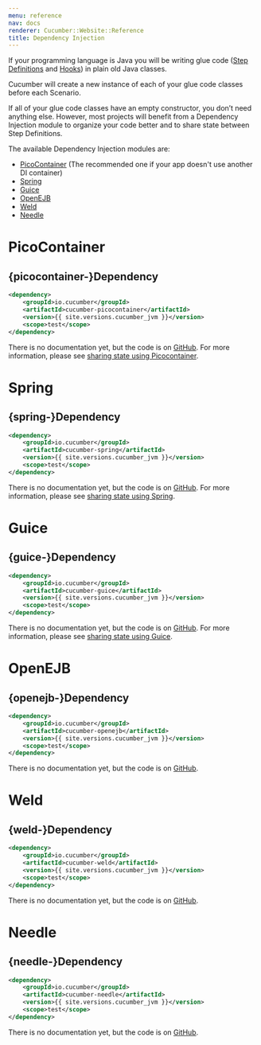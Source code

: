 ```yaml
---
menu: reference
nav: docs
renderer: Cucumber::Website::Reference
title: Dependency Injection
---
```


If your programming language is Java you will be writing glue code
([Step Definitions](/cucumber/#step-definitions) and [Hooks](/cucumber/#hooks)) in plain old Java classes.

Cucumber will create a new instance of each of your glue code classes before each Scenario.

If all of your glue code classes have an empty constructor, you don’t need anything else. However, most projects will benefit from a Dependency Injection module to organize your code better and to share state between Step Definitions.

The available Dependency Injection modules are:

- [PicoContainer](#picocontainer) (The recommended one if your app doesn't use another DI container)
- [Spring](#spring)
- [Guice](#guice)
- [OpenEJB](#openejb)
- [Weld](#weld)
- [Needle](#needle)

# PicoContainer

## {picocontainer-}Dependency

```xml
<dependency>
    <groupId>io.cucumber</groupId>
    <artifactId>cucumber-picocontainer</artifactId>
    <version>{{ site.versions.cucumber_jvm }}</version>
    <scope>test</scope>
</dependency>
```

There is no documentation yet, but the code is on [GitHub](https://github.com/cucumber/cucumber-jvm/tree/master/picocontainer).
For more information, please see [sharing state using Picocontainer](http://www.thinkcode.se/blog/2017/04/01/sharing-state-between-steps-in-cucumberjvm-using-picocontainer).

# Spring

## {spring-}Dependency

```xml
<dependency>
    <groupId>io.cucumber</groupId>
    <artifactId>cucumber-spring</artifactId>
    <version>{{ site.versions.cucumber_jvm }}</version>
    <scope>test</scope>
</dependency>
```

There is no documentation yet, but the code is on [GitHub](https://github.com/cucumber/cucumber-jvm/tree/master/spring).
For more information, please see [sharing state using Spring](http://www.thinkcode.se/blog/2017/06/24/sharing-state-between-steps-in-cucumberjvm-using-spring).

# Guice

## {guice-}Dependency

```xml
<dependency>
    <groupId>io.cucumber</groupId>
    <artifactId>cucumber-guice</artifactId>
    <version>{{ site.versions.cucumber_jvm }}</version>
    <scope>test</scope>
</dependency>
```

There is no documentation yet, but the code is on [GitHub](https://github.com/cucumber/cucumber-jvm/tree/master/guice).
For more information, please see [sharing state using Guice](http://www.thinkcode.se/blog/2017/08/16/sharing-state-between-steps-in-cucumberjvm-using-guice).
# OpenEJB

## {openejb-}Dependency

```xml
<dependency>
    <groupId>io.cucumber</groupId>
    <artifactId>cucumber-openejb</artifactId>
    <version>{{ site.versions.cucumber_jvm }}</version>
    <scope>test</scope>
</dependency>
```

There is no documentation yet, but the code is on [GitHub](https://github.com/cucumber/cucumber-jvm/tree/master/openejb).

# Weld

## {weld-}Dependency

```xml
<dependency>
    <groupId>io.cucumber</groupId>
    <artifactId>cucumber-weld</artifactId>
    <version>{{ site.versions.cucumber_jvm }}</version>
    <scope>test</scope>
</dependency>
```

There is no documentation yet, but the code is on [GitHub](https://github.com/cucumber/cucumber-jvm/tree/master/weld).

# Needle

## {needle-}Dependency

```xml
<dependency>
    <groupId>io.cucumber</groupId>
    <artifactId>cucumber-needle</artifactId>
    <version>{{ site.versions.cucumber_jvm }}</version>
    <scope>test</scope>
</dependency>
```

There is no documentation yet, but the code is on [GitHub](https://github.com/cucumber/cucumber-jvm/tree/master/needle).
